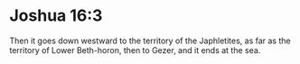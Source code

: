# Joshua 16:3

Then it goes down westward to the territory of the Japhletites, as far as the territory of Lower Beth-horon, then to Gezer, and it ends at the sea.
